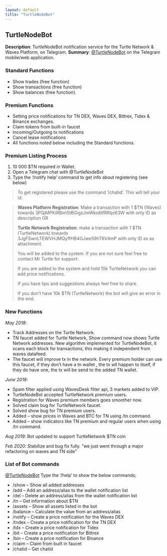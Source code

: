 ```yaml
---
layout: default
title: "TurtleNodeBot"
---
```

## TurtleNodeBot
**Description**: TurtleNodeBot notification service for the Turtle Network & Waves Platform, on Telegram.
**Summary**: [@TurtleNodeBot](https://t.me/TurtleNodeBot) on the Telegram mobile/web application.

### Standard Functions

* Show trades (free function)
* Show transactions (free function)
* Show balances (free function).

### Premium Functions

* Setting price notifications for TN DEX, Waves DEX, Bittrex, Tidex & Binance exchanges.
* Claim tokens from built-in faucet
* Incoming/Outgoing tx notifications
* Cancel lease notifications
* All functions noted below including the Standard functions.

### Premium Listing Process

1. 10 000 $TN required in Wallet.
2. Open a Telegram chat with @TurtleNodeBot
3. Type the ‘/notify help’ command to get info about registering (see below)

> To get registered please use the command ‘/chatid’. This will tell your id.

> **Waves Platform Registration**: Make a transaction with 1 $TN (Waves) towards 3PQjMPKiRBim5tBGigzJmWko6tfRRtpi63W with only ID as description OR
>
> **Turtle Network Registration**:  make a transaction with 1 $TN (TurtleNetwork) towards 3JgFSwnLTEWVHJMQyffHB4GJwe59hT6V4mP with only ID as as attachment.
>
> You will be added to the system. If you are not sure feel free to contact Mr Turtle for support.
>
> If you are added to the system and hold 10k TurtleNetwork you can add price notifications.
>
> If you have tips and suggestions always feel free to share.
>
> If you don’t have 10k $TN (TurtleNetwork) the bot will give an error in the end.


### New Functions

*May 2018*:
* Track Addresses on the Turtle Network.
* TN faucet added for Turtle Network, Show command now shows Turtle Network addresses. New algorithm implemented for TurtleNodeBot, it scans each block for transactions, this making it independent from waves datafeed.
* The faucet will improve tx in the network. Every premium holder can use this faucet, if they don’t have a tn wallet , the tx wll happen to itself, if they do have one, the tx will be send to the added TN wallet.

*June 2018*:
* Spam filter applied using WavesDesk filter api, 3 markets added to VIP.
* TurtleNodeBot accepted TurtleNetwork premium users.
* Registration for Waves premium members goes smoother now.
* Solved claim bug for TurtleNetwork faucet.
* Solved show bug for TN premium users.
* Added – show prices in Waves and BTC for TN using /tn command.
* Added – show indicators like TN premium and regular users when using /tn command.

*Aug 2019*: Bot updated to support TurtleNetwork $TN coin

*Feb 2020*: Stabilize and bug fix fully. “we just went through a major refactoring on waves and TN side”

### List of Bot commands

[@TurtleNodeBot](https://t.me/TurtleNodeBot) Type the ‘/help’ to show the below commands;

* /show – Show all added addresses
* /add – Add an address/alias to the wallet notification list
* /del – Delete an address/alias from the wallet notification list
* /tn – Get information about $TN
* /assets – Show all assets listed in the bot
* /balance – Calculate the value from an address/alias
* /notify – Create a price notification for the Waves DEX
* /tndex – Create a price notification for the TN DEX
* /tdx – Create a price notification for Tidex
* /bit – Create a price notification for Bittrex
* /bin – Create a price notification for Binance
* /claim – Claim from built in faucet
* /chatid – Get chatid